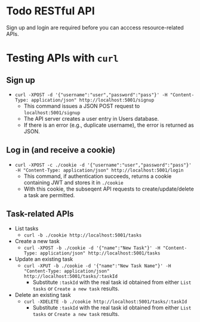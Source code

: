 # Todo RESTful API
Sign up and login are required before you can acccess resource-related APIs.  

# Testing APIs with `curl`
## Sign up
- `curl -XPOST -d '{"username":"user","password":"pass"}' -H "Content-Type: application/json" http://localhost:5001/signup`
    - This command issues a JSON POST request to `localhost:5001/signup`
    - The API server creates a user entry in Users database.
    - If there is an error (e.g., duplicate username), the error is returned as JSON.

## Log in (and receive a cookie)
- `curl -XPOST -c ./cookie -d '{"username":"user","password":"pass"}' -H "Content-Type: application/json" http://localhost:5001/login`
    - This command, if authentication succeeds, returns a cookie containing JWT and stores it in `./cookie`
    - With this cookie, the subseqent API requests to create/update/delete a task are permitted.

## Task-related APIs
- List tasks
    - `curl -b ./cookie http://localhost:5001/tasks`
- Create a new task
    - `curl -XPOST -b ./cookie -d '{"name":"New Task"}' -H "Content-Type: application/json" http://localhost:5001/tasks`
- Update an existing task
    - `curl -XPUT -b ./cookie -d '{"name":"New Task Name"}' -H "Content-Type: application/json" http://localhost:5001/tasks/:taskId`
        - Substitute `:taskId` with the real task id obtained from either `List tasks` or `Create a new task` results.
- Delete an existing task
    - `curl -XDELETE -b ./cookie http://localhost:5001/tasks/:taskId`
        - Substitute `:taskId` with the real task id obtained from either `List tasks` or `Create a new task` results.
